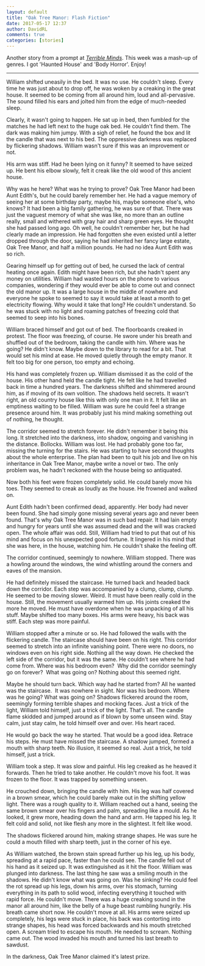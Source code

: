 ```yaml
---  
layout: default  
title: "Oak Tree Manor: Flash Fiction"  
date: 2017-05-17 12:37  
author: DavidRL  
comments: true  
categories: [stories]  
---  
```

Another story from a prompt at *<a href="http://terribleminds.com/ramble/2017/05/12/flash-fiction-challenge-the-subgenre-smash-and-grab-2/">Terrible Minds</a>*. This week was a mash-up of genres. I got 'Haunted House' and 'Body Horror'. Enjoy!  

<hr />  

William shifted uneasily in the bed. It was no use. He couldn't sleep. Every time he was just about to drop off, he was woken by a creaking in the great house. It seemed to be coming from all around him, loud and all-pervasive. The sound filled his ears and jolted him from the edge of much-needed sleep.  

Clearly, it wasn't going to happen. He sat up in bed, then fumbled for the matches he had left next to the huge oak bed. He couldn't find them. The dark was making him jumpy. With a sigh of relief, he found the box and lit the candle that was next to his bed. The oppressive darkness was replaced by flickering shadows. William wasn't sure if this was an improvement or not.  

<!--more-->His arm was stiff. Had he been lying on it funny? It seemed to have seized up. He bent his elbow slowly, felt it creak like the old wood of this ancient house.  

Why was he here? What was he trying to prove? Oak Tree Manor had been Aunt Edith's, but he could barely remember her. He had a vague memory of seeing her at some birthday party, maybe his, maybe someone else's, who knows? It had been a big family gathering, he was sure of that. There was just the vaguest memory of what she was like, no more than an outline really, small and withered with gray hair and sharp green eyes. He thought she had passed long ago. Oh well, he couldn't remember her, but he had clearly made an impression. He had forgotten she even existed until a letter dropped through the door, saying he had inherited her fancy large estate, Oak Tree Manor, and half a million pounds. He had no idea Aunt Edith was so rich.  

Gearing himself up for getting out of bed, he cursed the lack of central heating once again. Edith might have been rich, but she hadn't spent any money on utilities. William had wasted hours on the phone to various companies, wondering if they would ever be able to come out and connect the old manor up. It was a large house in the middle of nowhere and everyone he spoke to seemed to say it would take at least a month to get electricity flowing. Why would it take that long? He couldn't understand. So he was stuck with no light and roaming patches of freezing cold that seemed to seep into his bones.  

William braced himself and got out of bed. The floorboards creaked in protest. The floor was freezing, of course. He swore under his breath and shuffled out of the bedroom, taking the candle with him. Where was he going? He didn't know. Maybe down to the library to read for a bit. That would set his mind at ease. He moved quietly through the empty manor. It felt too big for one person, too empty and echoing.  

His hand was completely frozen up. William dismissed it as the cold of the house. His other hand held the candle tight. He felt like he had travelled back in time a hundred years. The darkness shifted and shimmered around him, as if moving of its own volition. The shadows held secrets. It wasn't right, an old country house like this with only one man in it. It felt like an emptiness waiting to be filled. William was sure he could feel a strange presence around him. It was probably just his mind making something out of nothing, he thought.  

The corridor seemed to stretch forever. He didn't remember it being this long. It stretched into the darkness, into shadow, ongoing and vanishing in the distance. Bollocks. William was lost. He had probably gone too far, missing the turning for the stairs. He was starting to have second thoughts about the whole enterprise. The plan had been to quit his job and live on his inheritance in Oak Tree Manor, maybe write a novel or two. The only problem was, he hadn't reckoned with the house being so antiquated.  

Now both his feet were frozen completely solid. He could barely move his toes. They seemed to creak as loudly as the house. He frowned and walked on.  

Aunt Edith hadn't been confirmed dead, apparently. Her body had never been found. She had simply gone missing several years ago and never been found. That's why Oak Tree Manor was in such bad repair. It had lain empty and hungry for years until she was assumed dead and the will was cracked open. The whole affair was odd. Still, William had tried to put that out of his mind and focus on his unexpected good fortune. It lingered in his mind that she was here, in the house, watching him. He couldn't shake the feeling off.  

The corridor continued, seemingly to nowhere. William stopped. There was a howling around the windows, the wind whistling around the corners and eaves of the mansion.  

He had definitely missed the staircase. He turned back and headed back down the corridor. Each step was accompanied by a clump, clump, clump. He seemed to be moving slower. Weird. It must have been really cold in the house. Still, the movement usually warmed him up. His joints creaked the more he moved. He must have overdone when he was unpacking of all his stuff. Maybe shifted too many boxes. His arms were heavy, his back was stiff. Each step was more painful.  

William stopped after a minute or so. He had followed the walls with the flickering candle. The staircase should have been on his right. This corridor seemed to stretch into an infinite vanishing point. There were no doors, no windows even on his right side. Nothing all the way down. He checked the left side of the corridor, but it was the same. He couldn't see where he had come from. Where was his bedroom even?  Why did the corridor seemingly go on forever?  What was going on? Nothing about this seemed right.  

Maybe he should turn back. Which way had he started from? All he wanted was the staircase.  It was nowhere in sight. Nor was his bedroom. Where was he going? What was going on? Shadows flickered around the room, seemingly forming terrible shapes and mocking faces. Just a trick of the light, William told himself, just a trick of the light. That's all. The candle flame skidded and jumped around as if blown by some unseen wind. Stay calm, just stay calm, he told himself over and over. His heart raced.  

He would go back the way he started. That would be a good idea. Retrace his steps. He must have missed the staircase. A shadow jumped, formed a mouth with sharp teeth. No illusion, it seemed so real. Just a trick, he told himself, just a trick.  

William took a step. It was slow and painful. His leg creaked as he heaved it forwards. Then he tried to take another. He couldn't move his foot. It was frozen to the floor. It was trapped by something unseen.  

He crouched down, bringing the candle with him. His leg was half covered in a brown smear, which he could barely make out in the shifting yellow light. There was a rough quality to it. William reached out a hand, seeing the same brown smear over his fingers and palm, spreading like a mould. As he looked, it grew more, heading down the hand and arm. He tapped his leg. It felt cold and solid, not like flesh any more in the slightest. It felt like wood.  

The shadows flickered around him, making strange shapes. He was sure he could a mouth filled with sharp teeth, just in the corner of his eye.  

As William watched, the brown stain spread further up his leg, up his body, spreading at a rapid pace, faster than he could see. The candle fell out of his hand as it seized up. It was extinguished as it hit the floor. William was plunged into darkness. The last thing he saw was a smiling mouth in the shadows. He didn't know what was going on. Was he sinking? He could feel the rot spread up his legs, down his arms, over his stomach, turning everything in its path to solid wood, infecting everything it touched with rapid force. He couldn't move. There was a huge creaking sound in the manor all around him, like the belly of a huge beast rumbling hungrily. His breath came short now. He couldn't move at all. His arms were seized up completely, his legs were stuck in place, his back was contorting into strange shapes, his head was forced backwards and his mouth stretched open. A scream tried to escape his mouth. He needed to scream. Nothing came out. The wood invaded his mouth and turned his last breath to sawdust.  

In the darkness, Oak Tree Manor claimed it's latest prize.  
